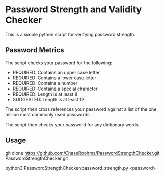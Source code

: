# Password Strength and Validity Checker
This is a simple python script for verifying password strength.

## Password Metrics
The script checks your password for the following:
- REQUIRED:  Contains an upper case letter
- REQUIRED:  Contains a lower case letter
- REQUIRED:  Contains a number
- REQUIRED:  Contains a special character
- REQUIRED:  Length is at least 8
- SUGGESTED: Length is at least 12

The script then cross references your password against a list of the one million most commonly used passwords.

The script then checks your password for any dictionary words.

## Usage
git clone https://github.com/ChaseRoohms/PasswordStrengthChecker.git PasswordStrengthChecker.git

python3 PasswordStrengthChecker/password_strength.py \<password\>

